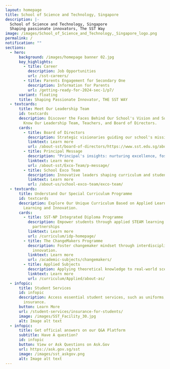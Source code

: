 ```yaml
---
layout: homepage
title: School of Science and Technology, Singapore
description: |-
  School of Science and Technology, Singapore
  Shaping passionate innovators, The SST Way
image: /images/School_of_Science_and_Technology,_Singapore_logo.png
permalink: /
notification: ""
sections:
  - hero:
      background: /images/homepage banner 02.jpg
      key_highlights:
        - title: Career
          description: Job Opportunities
          url: /sst-careers/
        - title: Parents Engagement for Secondary One
          description: Information for Parents
          url: /getting-ready-for-2024-sec-1/p7/
      variant: floating
      title: Shaping Passionate Innovator, THE SST WAY
  - textcards:
      title: Meet Our Leadership Team
      id: textcards
      description: Discover the Faces Behind Our School's Vision and Success. Get to
        Know Our Leadership Team, Teachers, and Board of Directors.
      cards:
        - title: Board of Directors
          description: Strategic visionaries guiding our school's mission.
          linktext: Learn more
          url: /about-sst/board-of-directors/https://www.sst.edu.sg/about-sst/board-of-directors/
        - title: Principal Message
          description: "Principal's insights: nurturing excellence, fostering growth"
          linktext: Learn more
          url: /about-sst/Exco-Team/p-message/
        - title: School Exco Team
          description: Innovative leaders shaping curriculum and student success.
          linktext: Learn more
          url: /about-us/school-exco-team/exco-team/
  - textcards:
      title: Understand Our Special Curriculum Programme
      id: textcards
      description: Explore Our Unique Curriculum Based on Applied Learning, Integrated
        Learning and Innovation.
      cards:
        - title: SST-NP Integrated Diploma Programme
          description: Empower students through applied STEAM learning and industry
            partnerships
          linktext: Learn more
          url: /curriculum/idp-homepage/
        - title: The ChangeMakers Programme
          description: Foster changemaker mindset through interdisciplinary learning and
            innovation.
          linktext: Learn more
          url: /academic-subjects/changemakers/
        - title: Applied Subjects
          description: Applying theoretical knowledge to real-world scenarios.
          linktext: Learn more
          url: /curriculum/Applied/about-as/
  - infopic:
      title: Student Services
      id: infopic
      description: Access essential student services, such as uniforms, books, and
        insurance.
      button: Learn More
      url: /student-services/insurance-for-students/
      image: /images/SST_Facility_30.jpg
      alt: Image alt text
  - infopic:
      title: Get official answers on our Q&A Platform
      subtitle: Have A question?
      id: infopic
      button: View or Ask Questions on Ask.Gov
      url: https://ask.gov.sg/sst
      image: /images/sst_askgov.png
      alt: Image alt text
---
```

